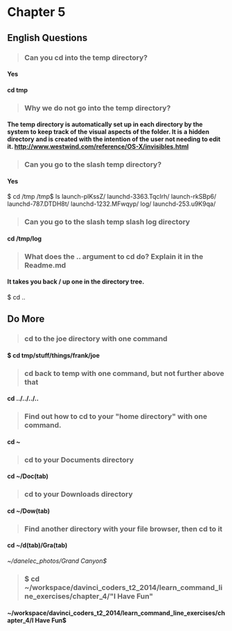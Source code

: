 # Chapter 5

## English Questions

>### Can you cd into the temp directory?

#### Yes
#### cd tmp

>### Why we do not go into the temp directory?

#### The temp directory is automatically set up in each directory by the system to keep track of the visual aspects of the folder. It is a hidden directory and is created with the intention of the user not needing to edit it. http://www.westwind.com/reference/OS-X/invisibles.html

>### Can you go to the slash temp directory?

#### Yes

$ cd /tmp
/tmp$ ls
launch-pIKssZ/       launchd-3363.TqcIrh/
launch-rkSBp6/       launchd-787.DTDH8t/
launchd-1232.MFwqyp/ log/
launchd-253.u9K9qa/

>### Can you go to the slash temp slash log directory

#### cd /tmp/log

>### What does the .. argument to cd do? Explain it in the Readme.md

#### It takes you back / up one in the directory tree.

$ cd ..

## Do More

>### cd to the joe directory with one command

#### $ cd tmp/stuff/things/frank/joe

>### cd back to temp with one command, but not further above that

#### cd ../../../..

>### Find out how to cd to your "home directory" with one command.

#### cd ~

>### cd to your Documents directory

#### cd ~/Doc(tab)

>### cd to your Downloads directory

#### cd ~/Dow(tab)

>### Find another directory with your file browser, then cd to it

#### cd ~/d(tab)/Gra(tab)

_~/danelec_photos/Grand Canyon$_

>### $ cd ~/workspace/davinci_coders_t2_2014/learn_command_line_exercises/chapter_4/"I Have Fun"

#### ~/workspace/davinci_coders_t2_2014/learn_command_line_exercises/chapter_4/I Have Fun$
